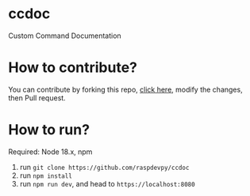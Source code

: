 # ccdoc
Custom Command Documentation

# How to contribute?
You can contribute by forking this repo, [click here](https://github.com/raspdevpy/ccdoc/fork), modify the changes, then Pull request.

# How to run?
Required: Node 18.x, npm

1. run `git clone https://github.com/raspdevpy/ccdoc`
2. run `npm install`
3. run `npm run dev`, and head to `https://localhost:8080`
